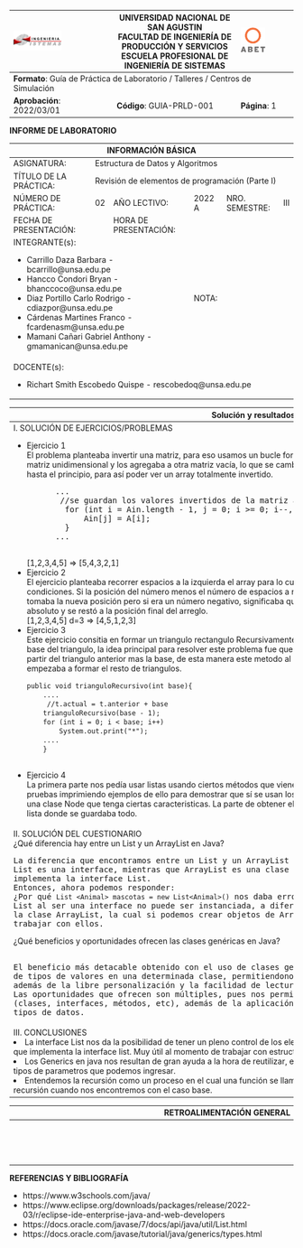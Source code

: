 <div align="center">
<table>
    <theader>
        <tr>
            <td><img src="https://github.com/rescobedoq/pw2/blob/main/epis.png?raw=true" alt="EPIS" style="width:50%; height:auto"/></td>
            <th>
                <span style="font-weight:bold;">UNIVERSIDAD NACIONAL DE SAN AGUSTIN</span><br />
                <span style="font-weight:bold;">FACULTAD DE INGENIERÍA DE PRODUCCIÓN Y SERVICIOS</span><br />
                <span style="font-weight:bold;">ESCUELA PROFESIONAL DE INGENIERÍA DE SISTEMAS</span>
            </th>
            <td><img src="https://github.com/rescobedoq/pw2/blob/main/abet.png?raw=true" alt="ABET" style="width:50%; height:auto"/></td>
        </tr>
    </theader>
    <tbody>
        <tr><td colspan="3"><span style="font-weight:bold;">Formato</span>: Guía de Práctica de Laboratorio / Talleres / Centros de Simulación</td></tr>
        <tr><td><span style="font-weight:bold;">Aprobación</span>:  2022/03/01</td><td><span style="font-weight:bold;">Código</span>: GUIA-PRLD-001</td><td><span style="font-weight:bold;">Página</span>: 1</td></tr>
    </tbody>
</table>
</div>

<div>
<span style="font-weight:bold;">INFORME DE LABORATORIO</span><br />

<table>
<theader>
<tr><th colspan="6">INFORMACIÓN BÁSICA</th></tr>
</theader>
<tbody>
<tr><td>ASIGNATURA:</td><td colspan="5">Estructura de Datos y Algoritmos</td></tr>
<tr><td>TÍTULO DE LA PRÁCTICA:</td><td colspan="5">Revisión de elementos de programación (Parte I)</td></tr>
<tr>
<td>NÚMERO DE PRÁCTICA:</td><td>02</td><td>AÑO LECTIVO:</td><td>2022 A</td><td>NRO. SEMESTRE:</td><td>III</td>
</tr>
<tr>
<td>FECHA DE PRESENTACIÓN:</td><td></td><td>HORA DE PRESENTACIÓN:</td><td colspan="3"></td>
</tr>
<tr><td colspan="3">INTEGRANTE(s):
<ul>
<li>Carrillo Daza Barbara - bcarrillo@unsa.edu.pe</li>
<li>Hancco Condori Bryan - bhanccoco@unsa.edu.pe</li>
<li>Diaz Portillo Carlo Rodrigo - cdiazpor@unsa.edu.pe</li>
<li>Cárdenas Martines Franco - fcardenasm@unsa.edu.pe</li>
<li>Mamani Cañari Gabriel Anthony - gmamanican@unsa.edu.pe</li>
</ul>
</td>
<td>NOTA:</td><td colspan="2"></td>
</<tr>
<tr><td colspan="6">DOCENTE(s):
<ul>
<li>Richart Smith Escobedo Quispe - rescobedoq@unsa.edu.pe</li>
</ul>
</td>
</<tr>
</tbody>
</table>

<table>
<theader>
<tr><th>Solución y resultados</th></tr>
</theader>
<tbody>
<tr><td>I. SOLUCIÓN DE EJERCICIOS/PROBLEMAS<br>
  <ul>
    <li>Ejercicio 1</li>
        El problema planteaba invertir una matriz, para eso usamos un bucle for, el cual recorría
        iterativamente los elementos de la matriz unidimensional y los agregaba a otra matriz vacía,
        lo que se cambió,es que la iteración iba desde el final del array hasta el principio, para
        así poder ver un array totalmente invertido. <br>
      <pre>
      ...
       //se guardan los valores invertidos de la matriz a otra
        for (int i = Ain.length - 1, j = 0; i >= 0; i--, j++) {
            Ain[j] = A[i];
        }
      ...
      </pre>
        [1,2,3,4,5] => [5,4,3,2,1]
    <li>Ejercicio 2</li>
        El ejercicio planteaba recorrer espacios a la izquierda el array para lo cual, se usó también
        una iteración pero con condiciones. Si la posición del número menos el número de espacios a 
        recorrer era mayor igual a 0, no habìa problema y tomaba la nueva posición pero si era un 
        número negativo, significaba que iría al fondo del array, por eso se usó el valor absoluto 
        y se restó a la posición final del arreglo. <br>
        [1,2,3,4,5] d=3 => [4,5,1,2,3]
    <li>Ejercicio 3</li>
        Este ejercicio consitia en formar un triangulo rectangulo Recursivamente con "*" ,considerando 
        como parametro unico la base del triangulo, la idea principal para resolver este problema fue 
        que basicamente cualquier triangulo se puede formar a partir del triangulo anterior mas la base,
        de esta manera este metodo al llamarse a si mismo llegaba al caso base * , y empezaba a formar 
        el resto de triangulos.
    <pre><code>public void trianguloRecursivo(int base){
    ....
     //t.actual = t.anterior + base
    trianguloRecursivo(base - 1);
    for (int i = 0; i < base; i++) 
        System.out.print("*");
    ....  
    } 
    </code></pre>
    <li>Ejercicio 4</li>
        La primera parte nos pedía usar listas usando ciertos métodos que vienen por defecto en ellas.
        Se realizaron algunas pruebas imprimiendo ejemplos de ello para demostrar que sí se usan los métodos.
        La segunda parte ejercicio nos pedía crear una clase Node que tenga ciertas caracteristicas. La 
        parte de obtener el root y la parte del next se usaron los índices de la lista donde se guardaba todo.
    </ul>
    </td></tr>
<tr><td>II. SOLUCIÓN DEL CUESTIONARIO<br>
    ¿Qué diferencia hay entre un List y un ArrayList en Java?<br>
<pre>La diferencia que encontramos entre un List y un ArrayList es que
List es una interface, mientras que ArrayList es una clase la cual 
implementa la interface List.
Entonces, ahora podemos responder:
¿Por qué <code>List &ltAnimal&gt mascotas = new List&ltAnimal&gt()</code> nos daba error?
List al ser una interface no puede ser instanciada, a diferencia de
la clase ArrayList, la cual si podemos crear objetos de ArrayList y
trabajar con ellos.</pre>
    ¿Qué beneficios y oportunidades ofrecen las clases genéricas en Java?<br>
<pre>                                                                                         
El beneficio más detacable obtenido con el uso de clases genéricas se da con la libre parametrización
de tipos de valores en una determinada clase, permitiendonos operar con objetos de cualquier tipo,
además de la libre personalización y la facilidad de lectura e identificación código.
Las oportunidades que ofrecen son múltiples, pues nos permiten desarrollar código genérico
(clases, interfaces, métodos, etc), además de la aplicación de algoritmos que abarcan diferentes
tipos de datos.  </pre>
    </td></tr>
<tr><td>III. CONCLUSIONES<br>
    <li>La interface List nos da la posibilidad de tener un pleno control de los elementos que son insertados a una lista de una clase que implementa la interface list. Muy útil al momento de trabajar con estructuras de datos como podrían ser los arboles.</li>
<li>Los Generics en java nos resultan de gran ayuda a la hora de reutilizar, entender y operar en el código, gracias a los múltiples tipos de parametros que podemos ingresar.</li>
<li>Entendemos la recursión como un proceso en el cual una función se llama a sí misma y se vuelve a ejecutar, terminando la recursión cuando nos encontremos con el caso base.</li>
    </td></tr>
</tbody>
</table>

<table>
<theader>
<tr><th>RETROALIMENTACIÓN GENERAL
    </th></tr>
</theader>
<tbody>
<tr><td>
    <pre>                                                                                          </pre>
    <pre>                                                                                          </pre>
    </td></tr>
</tbody>
</table>
    
</div>    
<p><b>REFERENCIAS Y BIBLIOGRAFÍA</b></p>
<ul>
    <li>https://www.w3schools.com/java/</li>
    <li>https://www.eclipse.org/downloads/packages/release/2022-03/r/eclipse-ide-enterprise-java-and-web-developers</li>
    <li>https://docs.oracle.com/javase/7/docs/api/java/util/List.html</li>
    <li>https://docs.oracle.com/javase/tutorial/java/generics/types.html</li>
</ul>
